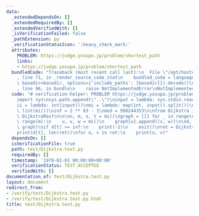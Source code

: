 ```yaml
---
data:
  _extendedDependsOn: []
  _extendedRequiredBy: []
  _extendedVerifiedWith: []
  _isVerificationFailed: false
  _pathExtension: py
  _verificationStatusIcon: ':heavy_check_mark:'
  attributes:
    PROBLEM: https://judge.yosupo.jp/problem/shortest_path
    links:
    - https://judge.yosupo.jp/problem/shortest_path
  bundledCode: "Traceback (most recent call last):\n  File \"/opt/hostedtoolcache/Python/3.10.8/x64/lib/python3.10/site-packages/onlinejudge_verify/documentation/build.py\"\
    , line 71, in _render_source_code_stat\n    bundled_code = language.bundle(stat.path,\
    \ basedir=basedir, options={'include_paths': [basedir]}).decode()\n  File \"/opt/hostedtoolcache/Python/3.10.8/x64/lib/python3.10/site-packages/onlinejudge_verify/languages/python.py\"\
    , line 96, in bundle\n    raise NotImplementedError\nNotImplementedError\n"
  code: "# verification-helper: PROBLEM https://judge.yosupo.jp/problem/shortest_path\n\
    import sys\nsys.path.append(\"..\")\ninput = lambda: sys.stdin.readline().rstrip()\n\
    ii = lambda: int(input())\nmi = lambda: map(int, input().split())\nli = lambda:\
    \ list(mi())\ninf = 2 ** 63 - 1\nmod = 998244353\n\nfrom Dijkstra import Dijkstra,\
    \ DijkstraRest\n\n\nn, m, s, t = mi()\ngraph = [[] for _ in range(n)]\nfor _ in\
    \ range(m):\n    u, v, w = mi()\n    graph[u].append((v, w))\n\nd, r = Dijkstra(s,\
    \ graph)\nif d[t] >= inf:\n    print(-1)\n    exit()\nret = DijkstraRest(r, t)\n\
    print(d[t], len(ret))\nfor u, v in ret:\n    print(u, v)"
  dependsOn: []
  isVerificationFile: true
  path: test/Dijkstra.test.py
  requiredBy: []
  timestamp: '1970-01-01 00:00:00+00:00'
  verificationStatus: TEST_ACCEPTED
  verifiedWith: []
documentation_of: test/Dijkstra.test.py
layout: document
redirect_from:
- /verify/test/Dijkstra.test.py
- /verify/test/Dijkstra.test.py.html
title: test/Dijkstra.test.py
---
```

